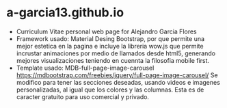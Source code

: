# a-garcia13.github.io
- Curriculum Vitae personal web page for Alejandro Garcia Flores
- Framework usado: Material Desing Bootstrap, por que permite una mejor estetica en la pagina e incluye la libreria wow.js que permite incrustar animaciones por medio de llamados desde html5, generando mejores visualizaciones teniendo en cuennta la filosofia mobile first.
- Template usado: MDB-full-page-image-carousel https://mdbootstrap.com/freebies/jquery/full-page-image-carousel/ Se modifico para tener las secciones deseadas, usando videos e imagenes personalizadas, al igual que los colores y las columnas. Esta es de caracter gratuito para uso comercial y privado.
